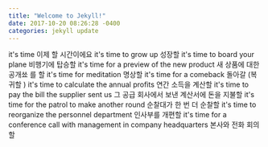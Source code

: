 ```yaml
---
title: "Welcome to Jekyll!"
date: 2017-10-20 08:26:28 -0400
categories: jekyll update
---
```

it's time 이제 할 시간이에요
it's time to grow up 성장할
it's time to board your plane 비행기에 탑승할
it's time for a preview of the new product 새 상품에 대한 공개쑈 를 할
it's time for meditation 명상할
it's time for a comeback 돌아갈 (복귀할 )
it's time to calculate the annual profits 연간 소득을 계산할
it's time to pay the bill the supplier sent us 그 공급 회사에서 보낸 계산서에 돈을 지불할
it's time for the patrol to make another round 순찰대가 한 번 더 순찰할
it's time to reorganize the personnel department 인사부를 개편할
it's time for a conference call with management in company headquarters 본사와 전화 회의할
